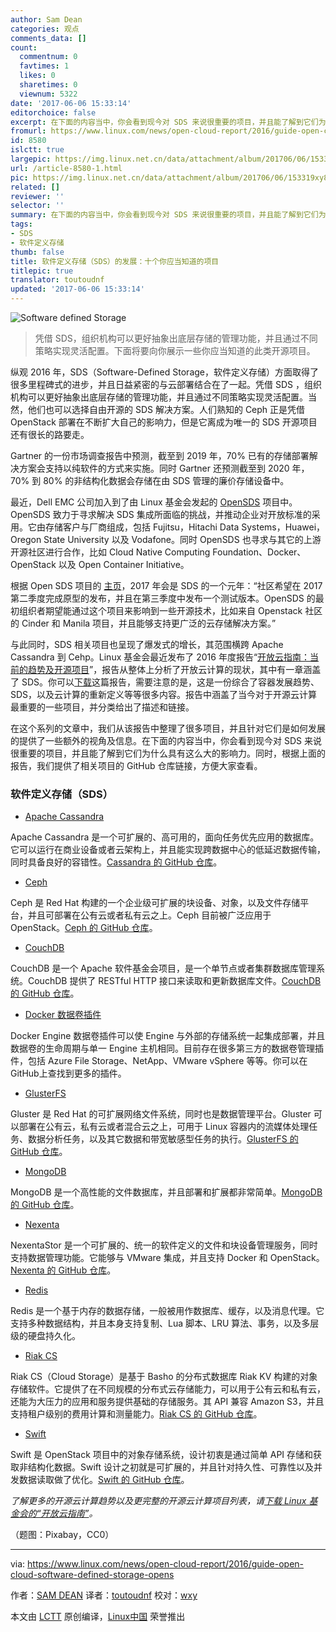 ```yaml
---
author: Sam Dean
categories: 观点
comments_data: []
count:
  commentnum: 0
  favtimes: 1
  likes: 0
  sharetimes: 0
  viewnum: 5322
date: '2017-06-06 15:33:14'
editorchoice: false
excerpt: 在下面的内容当中，你会看到现今对 SDS 来说很重要的项目，并且能了解到它们为什么具有这么大的影响力。
fromurl: https://www.linux.com/news/open-cloud-report/2016/guide-open-cloud-software-defined-storage-opens
id: 8580
islctt: true
largepic: https://img.linux.net.cn/data/attachment/album/201706/06/153319xy8kyg6blkreodt6.jpg
url: /article-8580-1.html
pic: https://img.linux.net.cn/data/attachment/album/201706/06/153319xy8kyg6blkreodt6.jpg.thumb.jpg
related: []
reviewer: ''
selector: ''
summary: 在下面的内容当中，你会看到现今对 SDS 来说很重要的项目，并且能了解到它们为什么具有这么大的影响力。
tags:
- SDS
- 软件定义存储
thumb: false
title: 软件定义存储（SDS）的发展：十个你应当知道的项目
titlepic: true
translator: toutoudnf
updated: '2017-06-06 15:33:14'
---
```


![Software defined Storage](https://img.linux.net.cn/data/attachment/album/201706/06/153319xy8kyg6blkreodt6.jpg "Software Defined Storage")



> 
> 凭借 SDS，组织机构可以更好抽象出底层存储的管理功能，并且通过不同策略实现灵活配置。下面将要向你展示一些你应当知道的此类开源项目。
> 
> 
> 


纵观 2016 年，SDS（Software-Defined Storage，软件定义存储）方面取得了很多里程碑式的进步，并且日益紧密的与云部署结合在了一起。凭借 SDS ，组织机构可以更好抽象出底层存储的管理功能，并且通过不同策略实现灵活配置。当然，他们也可以选择自由开源的 SDS 解决方案。人们熟知的 Ceph 正是凭借 OpenStack 部署在不断扩大自己的影响力，但是它离成为唯一的 SDS 开源项目还有很长的路要走。


Gartner 的一份市场调查报告中预测，截至到 2019 年，70% 已有的存储部署解决方案会支持以纯软件的方式来实施。同时 Gartner 还预测截至到 2020 年，70% 到 80% 的非结构化数据会存储在由 SDS 管理的廉价存储设备中。


最近，Dell EMC 公司加入到了由 Linux 基金会发起的 [OpenSDS](http://ctt.marketwire.com/?release=11G125514-001&id=10559023&type=0&url=https%3A%2F%2Fwww.opensds.io%2F) 项目中。 OpenSDS 致力于寻求解决 SDS 集成所面临的挑战，并推动企业对开放标准的采用。它由存储客户与厂商组成，包括 Fujitsu，Hitachi Data Systems，Huawei，Oregon State University 以及 Vodafone。同时 OpenSDS 也寻求与其它的上游开源社区进行合作，比如 Cloud Native Computing Foundation、Docker、OpenStack 以及 Open Container Initiative。


根据 Open SDS 项目的 [主页](https://www.opensds.io/)，2017 年会是 SDS 的一个元年：“社区希望在 2017 第二季度完成原型的发布，并且在第三季度中发布一个测试版本。OpenSDS 的最初组织者期望能通过这个项目来影响到一些开源技术，比如来自 Openstack 社区的 Cinder 和 Manila 项目，并且能够支持更广泛的云存储解决方案。”


与此同时，SDS 相关项目也呈现了爆发式的增长，其范围横跨 Apache Cassandra 到 Cehp。Linux 基金会最近发布了 2016 年度报告“[开放云指南：当前的趋势及开源项目](http://ctt.marketwire.com/?release=11G120876-001&id=10172077&type=0&url=http%3A%2F%2Fgo.linuxfoundation.org%2Frd-open-cloud-report-2016-pr)”，报告从整体上分析了开放云计算的现状，其中有一章涵盖了 SDS。你可以[下载](http://go.linuxfoundation.org/l/6342/2016-10-31/3krbjr)这篇报告，需要注意的是，这是一份综合了容器发展趋势、SDS，以及云计算的重新定义等等很多内容。报告中涵盖了当今对于开源云计算最重要的一些项目，并分类给出了描述和链接。


在这个系列的文章中，我们从该报告中整理了很多项目，并且针对它们是如何发展的提供了一些额外的视角及信息。在下面的内容当中，你会看到现今对 SDS 来说很重要的项目，并且能了解到它们为什么具有这么大的影响力。同时，根据上面的报告，我们提供了相关项目的 GitHub 仓库链接，方便大家查看。


### 软件定义存储（SDS）


* [Apache Cassandra](http://cassandra.apache.org/)


Apache Cassandra 是一个可扩展的、高可用的，面向任务优先应用的数据库。它可以运行在商业设备或者云架构上，并且能实现跨数据中心的低延迟数据传输，同时具备良好的容错性。[Cassandra 的 GitHub 仓库](https://github.com/apache/cassandra)。
* [Ceph](http://ceph.com/)


Ceph 是 Red Hat 构建的一个企业级可扩展的块设备、对象，以及文件存储平台，并且可部署在公有云或者私有云之上。Ceph 目前被广泛应用于 OpenStack。[Ceph 的 GitHub 仓库](https://github.com/ceph/ceph)。
* [CouchDB](http://couchdb.apache.org/)


CouchDB 是一个 Apache 软件基金会项目，是一个单节点或者集群数据库管理系统。CouchDB 提供了 RESTful HTTP 接口来读取和更新数据库文件。[CouchDB 的 GitHub 仓库](https://github.com/apache/couchdb)。
* [Docker 数据卷插件](https://docs.docker.com/engine/extend/plugins_volume/)


Docker Engine 数据卷插件可以使 Engine 与外部的存储系统一起集成部署，并且数据卷的生命周期与单一 Engine 主机相同。目前存在很多第三方的数据卷管理插件，包括 Azure File Storage、NetApp、VMware vSphere 等等。你可以在 GitHub上查找到更多的插件。
* [GlusterFS](https://www.gluster.org/)


Gluster 是 Red Hat 的可扩展网络文件系统，同时也是数据管理平台。Gluster 可以部署在公有云，私有云或者混合云之上，可用于 Linux 容器内的流媒体处理任务、数据分析任务，以及其它数据和带宽敏感型任务的执行。[GlusterFS 的 GitHub 仓库](https://github.com/gluster/glusterfs)。
* [MongoDB](https://www.mongodb.com/)


MongoDB 是一个高性能的文件数据库，并且部署和扩展都非常简单。[MongoDB 的 GitHub 仓库](https://github.com/mongodb/mongo)。
* [Nexenta](https://nexenta.com/)


NexentaStor 是一个可扩展的、统一的软件定义的文件和块设备管理服务，同时支持数据管理功能。它能够与 VMware 集成，并且支持 Docker 和 OpenStack。[Nexenta 的 GitHub 仓库](https://github.com/Nexenta)。
* [Redis](http://redis.io/)


Redis 是一个基于内存的数据存储，一般被用作数据库、缓存，以及消息代理。它支持多种数据结构，并且本身支持复制、Lua 脚本、LRU 算法、事务，以及多层级的硬盘持久化。
* [Riak CS](http://docs.basho.com/riak/cs/2.1.1/)


Riak CS（Cloud Storage）是基于 Basho 的分布式数据库 Riak KV 构建的对象存储软件。它提供了在不同规模的分布式云存储能力，可以用于公有云和私有云，还能为大压力的应用和服务提供基础的存储服务。其 API 兼容 Amazon S3，并且支持租户级别的费用计算和测量能力。[Riak CS 的 GitHub 仓库](https://github.com/basho/riak_cs)。
* [Swift](https://wiki.openstack.org/wiki/Swift)


Swift 是 OpenStack 项目中的对象存储系统，设计初衷是通过简单 API 存储和获取非结构化数据。Swift 设计之初就是可扩展的，并且针对持久性、可靠性以及并发数据读取做了优化。[Swift 的 GitHub 仓库](https://github.com/openstack/swift)。


*了解更多的开源云计算趋势以及更完整的开源云计算项目列表，请[下载 Linux 基金会的“开放云指南”](http://bit.ly/2eHQOwy)。*


（题图：Pixabay，CC0）




---


via: <https://www.linux.com/news/open-cloud-report/2016/guide-open-cloud-software-defined-storage-opens>


作者：[SAM DEAN](https://www.linux.com/users/sam-dean) 译者：[toutoudnf](https://github.com/toutoudnf) 校对：[wxy](https://github.com/wxy)


本文由 [LCTT](https://github.com/LCTT/TranslateProject) 原创编译，[Linux中国](https://linux.cn/) 荣誉推出